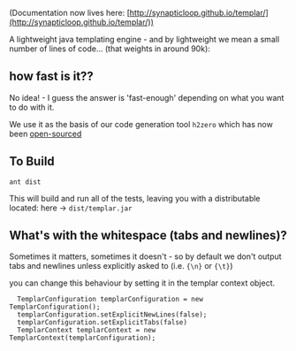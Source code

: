 
(Documentation now lives here: [http://synapticloop.github.io/templar/](http://synapticloop.github.io/templar/))

A lightweight java templating engine - and by lightweight we mean a small number of lines of code... (that weights in around 90k):


## how fast is it??

No idea! - I guess the answer is 'fast-enough' depending on what you want to do with it.

We use it as the basis of our code generation tool ```h2zero``` which has now been [open-sourced](https://github.com/synapticloop/h2zero)

## To Build

```ant dist```

This will build and run all of the tests, leaving you with a distributable located: here -> ```dist/templar.jar```


## What's with the whitespace (tabs and newlines)?

Sometimes it matters, sometimes it doesn't - so by default we don't output tabs and newlines unless explicitly asked to (i.e. ```{\n}``` or ```{\t}```)

you can change this behaviour by setting it in the templar context object.

```
  TemplarConfiguration templarConfiguration = new TemplarConfiguration();
  templarConfiguration.setExplicitNewLines(false);
  templarConfiguration.setExplicitTabs(false)
  TemplarContext templarContext = new TemplarContext(templarConfiguration);
```
